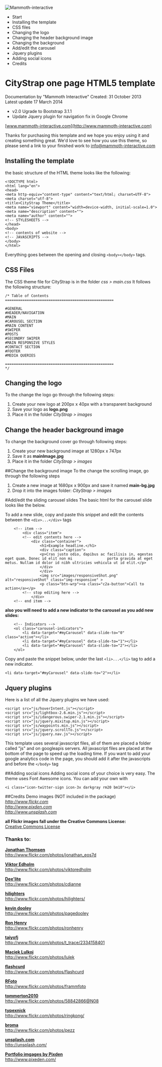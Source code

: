 ![Mammoth-interactive](images/mammoth.jpg)

* Start 
* Installing the template 
* CSS files 
* Changing the logo 
* Changing the header background image 
* Changing the background 
* Add/edit the carousel 
* Jquery plugins
* Adding social icons
* Credits



# CityStrap one page HTML5 template

Documentation by "Mammoth Interactive"
Created: 31 October 2013  
Latest update 17 March 2014

* v2.0 Ugrade to Bootstrap 3.1.1
* Update Jquery plugin for navigation fix in Google Chrome  

[www.mammoth-interactive.com](http://www.mammoth-interactive.com)

Thanks for purchasing this template and we hope you enjoy using it and creating something great. We'd love to see how you use this theme, so please send a link to your finished work to <info@mammoth-interactive.com>

## Installing the template
the basic structure of the HTML theme looks like the following:

	<!DOCTYPE html>
	<html lang="en">
	<head>
	<meta http-equiv="content-type" content="text/html; charset=UTF-8">
	<meta charset="utf-8">
	<title>CityStrap Theme</title>
	<meta name="viewport" content="width=device-width, initial-scale=1.0">
	<meta name="description" content="">
	<meta name="author" content="">
	<!-- STYLESHEETS -->
 	</head>
	<body>
 	<!-- contents of website -->
	<!-- JAVASCRIPTS -->
	</body>
	</html>
	
	
Everything goes between the opening and closing `<body></body>` tags.

## CSS Files
The CSS theme file for CityStrap is in the folder *css > main.css*
It follows the following structure:

	/* Table of Contents
	==================================================

	#GENERAL
	#HEADER/NAVIGATION
	#MAIN
	#CAROUSEL SECTION
	#MAIN CONTENT
	#SWIPER
	#POSTS
	#SECONDRY SWIPER
	#MAIN RESPONSIVE STYLES
	#CONTACT SECTION
	#FOOTER
	#MEDIA QUERIES

	==================================================
	*/


## Changing the logo
To the change the logo go through the following steps:

1. Create your new logo at 200px x 40px with a transparent background
2. Save your logo as **logo.png**
3. Place it in the folder *CityStrap > images*

## Change the header background image
To change the background cover go through following steps:

1. Create your new background image at 1280px x 747px
2. Save it as **mainImage.jpg**
3. Place it in the folder *CityStrap > images*

##Change the background image
To the change the scrolling image, go through the following steps

1. Create a new image at 1680px x 900px and save it named **main-bg.jpg**
2. Drop it into the images folder: *CityStrap > images*

#Add/edit the sliding carousel slides
The basic html for the carousel slide looks like the below.

To add a new slide, copy and paste this snippet and edit the contents between the `<div>...</div>` tags

```
	<!-- item -->
		<div class="item">
		<!-- edit contents here -->
			<div class="container">
				<h1>Example headline.</h1>
				<div class="caption">
				<p>Cras justo odio, dapibus ac facilisis in, egestas eget quam. Donec id elit non mi 				porta gravida at eget metus. Nullam id dolor id nibh ultricies vehicula ut id elit.</p>
				</div>
				</div>
				<img src="images/responsiveShot.png" alt="responsiveShot" class="img-responsive" >
				<p class="btn-wrp"><a class="c2a-button">Call to action</a></p>
		<!-- stop editing here -->
			</div>
	<!-- end item -->

``` 

**also you will need to add a new indicator to the carousel as you add new slides:**

```
	<!-- Indicators -->
	<ol class="carousel-indicators">
		<li data-target="#myCarousel" data-slide-to="0" class="active"></li>
		<li data-target="#myCarousel" data-slide-to="1"></li>
		<li data-target="#myCarousel" data-slide-to="2"></li>
	</ol>	
```    

Copy and paste the snippet below, under the last `<li>...</li>` tag to add a new indicator.

```
<li data-target="#myCarousel" data-slide-to="2"></li> 

```               

## Jquery plugins
Here is a list of all the Jquery plugins we have used:

	<script src="js/hoverIntent.js"></script>
	<script src="js/lightbox-2.6.min.js"></script>
	<script src="js/idangerous.swiper-2.1.min.js"></script>
	<script src="js/jquery.mixitup.min.js"></script>
	<script src="js/waypoints.min.js"></script>
	<script src="js/jquery.scrollTo.js"></script>
	<script src="js/jquery.nav.js"></script>

This template uses several javascript files, all of them are placed a folder called "js" and on googleapis servers. All javascript files are placed at the bottom of the page to speed up the loading time. If you want to add your google analytics code in the page, you should add it after the javascripts and before the `</body>` tag

##Adding social icons
Adding social icons of your choice is very easy. The theme uses Font Awesome icons. You can add your own with 

```
<i class="icon-twitter-sign icon-3x darkgray rm20 bm10"></i>

```
##Credits
Demo images (NOT included in the package)  
_http://www.flickr.com_  
_http://www.pixden.com_  
_http://www.unsplash.com_

**all Flickr images fall under the Creative Commons License:**  
[Creative Commons License](http://creativecommons.org/licenses/by/2.0/deed.en)

### Thanks to:

[**Jonathan Thomsen**](http://www.flickr.com/photos/jonathan_eos7d/6206510176)  
http://www.flickr.com/photos/jonathan_eos7d


[**Viktor Edholm**](http://www.flickr.com/photos/viktoredholm/8354049623/)  
http://www.flickr.com/photos/viktoredholm
 
[**Dee'lite**](http://www.flickr.com/photos/cdianne/3355461701)  
http://www.flickr.com/photos/cdianne

[**hilighters**](http://www.flickr.com/photos/hilighters/7276908608/)  
http://www.flickr.com/photos/hilighters/

[**kevin dooley**](http://www.flickr.com/photos/pagedooley/1042898105/)  
http://www.flickr.com/photos/pagedooley

[**Ron Henry**](http://www.flickr.com/photos/ronhenry/482016216/)  
http://www.flickr.com/photos/ronhenry

[**taiyofj**](http://www.flickr.com/photos/t_trace/2334158401)  
http://www.flickr.com/photos/t_trace/2334158401

[**Maciek Lulkoj**](http://www.flickr.com/photos/lulek/10324612954/)  
http://www.flickr.com/photos/lulek

[**flashcurd**](http://www.flickr.com/photos/flashcurd/8477569323/)  
http://www.flickr.com/photos/flashcurd

[**RFoto**](http://www.flickr.com/photos/frammfoto/3970995555/)  
http://www.flickr.com/photos/frammfoto

[**tommerton2010**](http://www.flickr.com/photos/58842866@N08/5388130101/)  
http://www.flickr.com/photos/58842866@N08

[**typexnick**](http://www.flickr.com/photos/ringkong/6486287611)   
http://www.flickr.com/photos/ringkong/ 

[**broma**](http://www.flickr.com/photos/pezz/1423827249/)  
http://www.flickr.com/photos/pezz

[**unsplash.com**](http://666a658c624a3c03a6b2-25cda059d975d2f318c03e90bcf17c40.r92.cf1.rackcdn.com/unsplash_5243a2eb2bc02_1.JPG)  
http://unsplash.com/

[**Portfolio imgages by Pixden**](http://www.pixeden.com/)  
http://www.pixeden.com/



